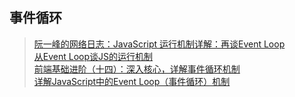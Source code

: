## 事件循环
> [阮一峰的网络日志：JavaScript 运行机制详解：再谈Event Loop](http://www.ruanyifeng.com/blog/2014/10/event-loop.html?from=from_parent_mindnote)  
> [从Event Loop谈JS的运行机制](https://segmentfault.com/a/1190000014018604)  
> [前端基础进阶（十四）：深入核心，详解事件循环机制](https://www.jianshu.com/p/12b9f73c5a4f)  
> [详解JavaScript中的Event Loop（事件循环）机制](https://zhuanlan.zhihu.com/p/33058983)
